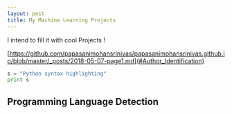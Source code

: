 ```yaml
---
layout: post
title: My Machine Learning Projects
---
```


I intend to fill  it  with cool Projects !


[https://github.com/papasanimohansrinivas/papasanimohansrinivas.github.io/blob/master/_posts/2018-05-07-page1.md](#Author_Identification)

 
```python
s = "Python syntax highlighting"
print s
```
## Programming Language Detection 
